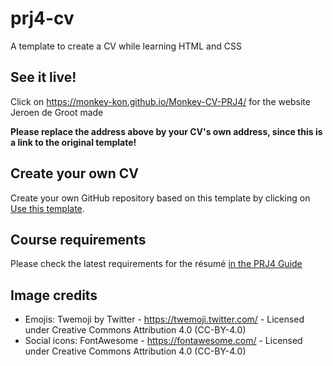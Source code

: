 # prj4-cv

A template to create a CV while learning HTML and CSS

## See it live!

Click on https://monkey-kon.github.io/Monkey-CV-PRJ4/ for the website Jeroen de Groot made

 **Please replace the address above by your CV's own address, since this is a link to the original template!**

## Create your own CV

Create your own GitHub repository based on this template by clicking on
[Use this template](https://github.com/buas-media-interactive/prj4-cv/generate).

## Course requirements

Please check the latest requirements for the résumé [in the PRJ4 Guide](https://buas-media-interactive.github.io/prj4-guide/checklist-individual.html)

## Image credits

- Emojis: Twemoji by Twitter - https://twemoji.twitter.com/ - Licensed under Creative Commons Attribution 4.0 (CC-BY-4.0)
- Social icons: FontAwesome - https://fontawesome.com/ - Licensed under Creative Commons Attribution 4.0 (CC-BY-4.0)
